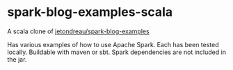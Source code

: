 # spark-blog-examples-scala
A scala clone of [jetondreau/spark-blog-examples](https://github.com/jetondreau/spark-blog-examples "J. Tondreau's code")

Has various examples of how to use Apache Spark. Each has been tested locally.
Buildable with maven or sbt. Spark dependencies are not included in the jar.
